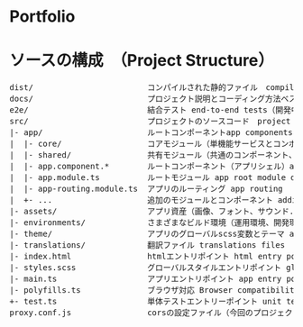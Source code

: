 # Portfolio


# ソースの構成　（Project Structure）

<pre>
dist/                        コンパイルされた静的ファイル　compiled static file
docs/                        プロジェクト説明とコーディング方法ベストプラクティスなど project docs, coding guides and best practice（開発中）
e2e/                         結合テスト end-to-end tests（開発中）
src/                         プロジェクトのソースコード　project source code
|- app/                      ルートコンポーネントapp components
|  |- core/                  コアモジュール（単機能サービスとコンポーネント） core module (singleton services and single-use components)
|  |- shared/                共有モジュール（共通のコンポーネント、ディレクティブ、パイプ「ボタンやスピンナー、フォーム入力項目」）　shared module  (common components, directives and pipes)
|  |- app.component.*        ルートコンポーネント（アプリシェル）app root component (shell)
|  |- app.module.ts          ルートモジュール app root module definition
|  |- app-routing.module.ts  アプリのルーティング app routing
|  +- ...                    追加のモジュールとコンポーネント additional modules and components
|- assets/                   アプリ資産（画像、フォント、サウンド...）app assets (images, fonts, sounds...)
|- environments/             さまざまなビルド環境（運用環境、開発環境、ステージング環境）の環境変数 environment variable for various build environments (production, developmnent, staging environment)
|- theme/                    アプリのグローバルscss変数とテーマ app global scss variables and theme
|- translations/             翻訳ファイル translations files
|- index.html                htmlエントリポイント html entry point
|- styles.scss               グローバルスタイルエントリポイント global style entry point
|- main.ts                   アプリエントリポイント app entry point
|- polyfills.ts              ブラウザ対応 Browser compatibility
+- test.ts                   単体テストエントリーポイント unit tests entry point
proxy.conf.js                corsの設定ファイル（今回のプロジェクトは不使用） backend cors configuration(not used in this project)
</pre>
